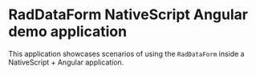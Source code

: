 # RadDataForm NativeScript Angular demo application

This application showcases scenarios of using the `RadDataForm` inside a NativeScript + Angular application.
